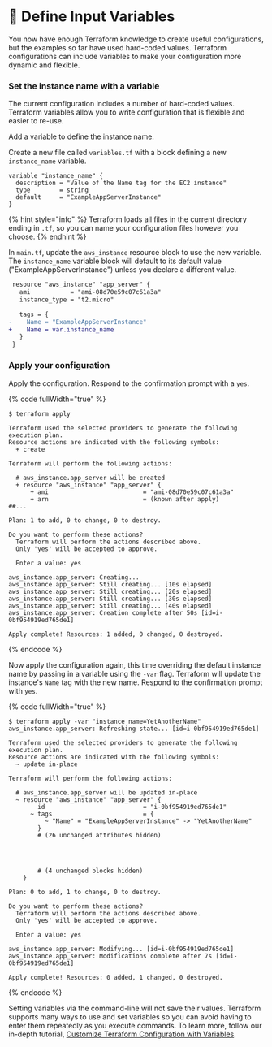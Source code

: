 # 🧺 Define Input Variables

You now have enough Terraform knowledge to create useful configurations, but the examples so far have used hard-coded values. Terraform configurations can include variables to make your configuration more dynamic and flexible.

### Set the instance name with a variable <a href="#set-the-instance-name-with-a-variable" id="set-the-instance-name-with-a-variable"></a>

The current configuration includes a number of hard-coded values. Terraform variables allow you to write configuration that is flexible and easier to re-use.

Add a variable to define the instance name.

Create a new file called `variables.tf` with a block defining a new `instance_name` variable.

```hcl
variable "instance_name" {
  description = "Value of the Name tag for the EC2 instance"
  type        = string
  default     = "ExampleAppServerInstance"
}
```

{% hint style="info" %}
Terraform loads all files in the current directory ending in `.tf`, so you can name your configuration files however you choose.
{% endhint %}

In `main.tf`, update the `aws_instance` resource block to use the new variable. The `instance_name` variable block will default to its default value ("ExampleAppServerInstance") unless you declare a different value.

```diff
 resource "aws_instance" "app_server" {
   ami           = "ami-08d70e59c07c61a3a"
   instance_type = "t2.micro"

   tags = {
-    Name = "ExampleAppServerInstance"
+    Name = var.instance_name
   }
 }
```

### Apply your configuration <a href="#apply-your-configuration" id="apply-your-configuration"></a>

Apply the configuration. Respond to the confirmation prompt with a `yes`.

{% code fullWidth="true" %}
```shell-session
$ terraform apply

Terraform used the selected providers to generate the following execution plan.
Resource actions are indicated with the following symbols:
  + create

Terraform will perform the following actions:

  # aws_instance.app_server will be created
  + resource "aws_instance" "app_server" {
      + ami                          = "ami-08d70e59c07c61a3a"
      + arn                          = (known after apply)
##...

Plan: 1 to add, 0 to change, 0 to destroy.

Do you want to perform these actions?
  Terraform will perform the actions described above.
  Only 'yes' will be accepted to approve.

  Enter a value: yes

aws_instance.app_server: Creating...
aws_instance.app_server: Still creating... [10s elapsed]
aws_instance.app_server: Still creating... [20s elapsed]
aws_instance.app_server: Still creating... [30s elapsed]
aws_instance.app_server: Still creating... [40s elapsed]
aws_instance.app_server: Creation complete after 50s [id=i-0bf954919ed765de1]

Apply complete! Resources: 1 added, 0 changed, 0 destroyed.
```
{% endcode %}

Now apply the configuration again, this time overriding the default instance name by passing in a variable using the `-var` flag. Terraform will update the instance's `Name` tag with the new name. Respond to the confirmation prompt with `yes`.

{% code fullWidth="true" %}
```shell-session
$ terraform apply -var "instance_name=YetAnotherName"
aws_instance.app_server: Refreshing state... [id=i-0bf954919ed765de1]

Terraform used the selected providers to generate the following execution plan.
Resource actions are indicated with the following symbols:
  ~ update in-place

Terraform will perform the following actions:

  # aws_instance.app_server will be updated in-place
  ~ resource "aws_instance" "app_server" {
        id                           = "i-0bf954919ed765de1"
      ~ tags                         = {
          ~ "Name" = "ExampleAppServerInstance" -> "YetAnotherName"
        }
        # (26 unchanged attributes hidden)




        # (4 unchanged blocks hidden)
    }

Plan: 0 to add, 1 to change, 0 to destroy.

Do you want to perform these actions?
  Terraform will perform the actions described above.
  Only 'yes' will be accepted to approve.

  Enter a value: yes

aws_instance.app_server: Modifying... [id=i-0bf954919ed765de1]
aws_instance.app_server: Modifications complete after 7s [id=i-0bf954919ed765de1]

Apply complete! Resources: 0 added, 1 changed, 0 destroyed.
```
{% endcode %}

Setting variables via the command-line will not save their values. Terraform supports many ways to use and set variables so you can avoid having to enter them repeatedly as you execute commands. To learn more, follow our in-depth tutorial, [Customize Terraform Configuration with Variables](https://developer.hashicorp.com/terraform/tutorials/configuration-language/variables).
